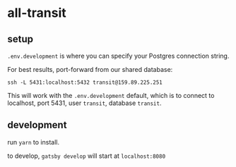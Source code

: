 # all-transit

## setup

`.env.development` is where you can specify your Postgres connection string.

For best results, port-forward from our shared database:

`ssh -L 5431:localhost:5432 transit@159.89.225.251`

This will work with the `.env.development` default, which is to connect to localhost, port 5431, user `transit`, database `transit`.

## development

run `yarn` to install.

to develop, `gatsby develop` will start at `localhost:8080`